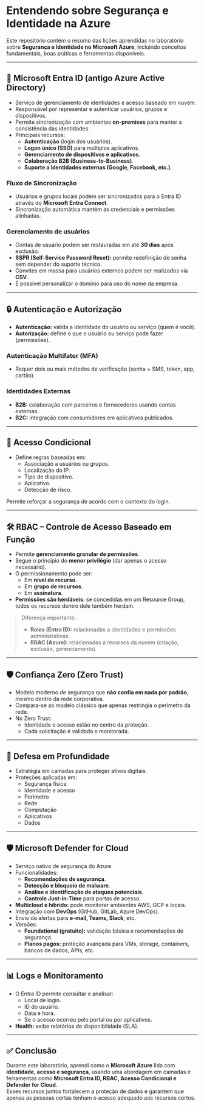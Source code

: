 # Entendendo sobre Segurança e Identidade na Azure

Este repositório contém o resumo das lições aprendidas no laboratório sobre **Segurança e Identidade no Microsoft Azure**, incluindo conceitos fundamentais, boas práticas e ferramentas disponíveis.

---

## 🔑 Microsoft Entra ID (antigo Azure Active Directory)

- Serviço de gerenciamento de identidades e acesso baseado em nuvem.
- Responsável por representar e autenticar usuários, grupos e dispositivos.
- Permite sincronização com ambientes **on-premises** para manter a consistência das identidades.
- Principais recursos:
  - **Autenticação** (login dos usuários).
  - **Logon único (SSO)** para múltiplos aplicativos.
  - **Gerenciamento de dispositivos e aplicativos**.
  - **Colaboração B2B (Business-to-Business)**.
  - **Suporte a identidades externas (Google, Facebook, etc.)**.

### Fluxo de Sincronização
- Usuários e grupos locais podem ser sincronizados para o Entra ID através do **Microsoft Entra Connect**.
- Sincronização automática mantém as credenciais e permissões alinhadas.

### Gerenciamento de usuários
- Contas de usuário podem ser restauradas em até **30 dias** após exclusão.
- **SSPR (Self-Service Password Reset):** permite redefinição de senha sem depender do suporte técnico.
- Convites em massa para usuários externos podem ser realizados via **CSV**.
- É possível personalizar o domínio para uso do nome da empresa.

---

## 🔒 Autenticação e Autorização

- **Autenticação:** valida a identidade do usuário ou serviço (quem é você).
- **Autorização:** define o que o usuário ou serviço pode fazer (permissões).

### Autenticação Multifator (MFA)
- Requer dois ou mais métodos de verificação (senha + SMS, token, app, cartão).

### Identidades Externas
- **B2B:** colaboração com parceiros e fornecedores usando contas externas.
- **B2C:** integração com consumidores em aplicativos publicados.

---

## 🎯 Acesso Condicional

- Define regras baseadas em:
  - Associação a usuários ou grupos.
  - Localização do IP.
  - Tipo de dispositivo.
  - Aplicativo.
  - Detecção de risco.

Permite reforçar a segurança de acordo com o contexto do login.

---

## 🛠️ RBAC – Controle de Acesso Baseado em Função

- Permite **gerenciamento granular de permissões**.
- Segue o princípio do **menor privilégio** (dar apenas o acesso necessário).
- O permissionamento pode ser:
  - Em **nível de recurso**.
  - Em **grupo de recursos**.
  - Em **assinatura**.
- **Permissões são herdáveis**: se concedidas em um Resource Group, todos os recursos dentro dele também herdam.

> Diferença importante:
> - **Roles (Entra ID):** relacionadas a identidades e permissões administrativas.  
> - **RBAC (Azure):** relacionadas a recursos da nuvem (criação, exclusão, gerenciamento).

---

## 🛡️ Confiança Zero (Zero Trust)

- Modelo moderno de segurança que **não confia em nada por padrão**, mesmo dentro da rede corporativa.
- Compara-se ao modelo clássico que apenas restringia o perímetro da rede.
- No Zero Trust:
  - Identidade e acesso estão no centro da proteção.
  - Cada solicitação é validada e monitorada.

---

## 🏰 Defesa em Profundidade

- Estratégia em camadas para proteger ativos digitais.
- Proteções aplicadas em:
  - Segurança física
  - Identidade e acesso
  - Perímetro
  - Rede
  - Computação
  - Aplicativos
  - Dados

---

## 🛡️ Microsoft Defender for Cloud

- Serviço nativo de segurança do Azure.
- Funcionalidades:
  - **Recomendações de segurança**.
  - **Detecção e bloqueio de malware**.
  - **Análise e identificação de ataques potenciais**.
  - **Controle Just-in-Time** para portas de acesso.
- **Multicloud e híbrido:** pode monitorar ambientes AWS, GCP e locais.
- Integração com **DevOps** (GitHub, GitLab, Azure DevOps).
- Envio de alertas para **e-mail, Teams, Slack**, etc.
- Versões:
  - **Foundational (gratuito):** validação básica e recomendações de segurança.
  - **Planos pagos:** proteção avançada para VMs, storage, containers, bancos de dados, APIs, etc.

---

## 📊 Logs e Monitoramento

- O Entra ID permite consultar e analisar:
  - Local de login.
  - ID do usuário.
  - Data e hora.
  - Se o acesso ocorreu pelo portal ou por aplicativos.
- **Health:** exibe relatórios de disponibilidade (SLA).

---

## ✅ Conclusão

Durante este laboratório, aprendi como o **Microsoft Azure** lida com **identidade, acesso e segurança**, usando uma abordagem em camadas e ferramentas como **Microsoft Entra ID, RBAC, Acesso Condicional e Defender for Cloud**.  
Esses recursos juntos fortalecem a proteção de dados e garantem que apenas as pessoas certas tenham o acesso adequado aos recursos certos.
